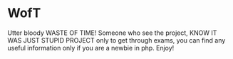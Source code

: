 # WofT
Utter bloody WASTE OF TIME!
Someone who see the project, KNOW IT WAS JUST STUPID PROJECT only 
to get through exams, you can find any useful information only if you are a newbie in php.
Enjoy!
